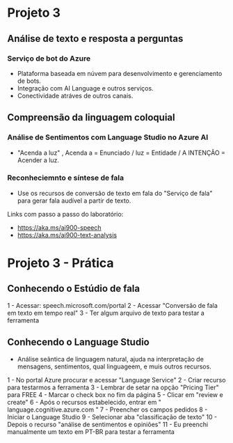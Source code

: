 # Projeto 3

## Análise de texto e resposta a perguntas

### Serviço de bot do Azure

* Plataforma baseada em núvem para desenvolvimento e gerenciamento de bots.
* Integração com AI Language e outros serviços.
* Conectividade atráves de outros canais.

## Compreensão da linguagem coloquial

### Análise de Sentimentos com Language Studio no Azure AI

* "Acenda a luz" , Acenda a = Enunciado / luz = Entidade /
    A INTENÇÃO = Acender a luz.

### Reconheciemnto e síntese de fala

* Use os recursos de conversão de texto em fala do "Serviço de fala" para gerar fala audível a partir de texto.

Links com passo a passo do laboratório:
* https://aka.ms/ai900-speech
* https://aka.ms/ai900-text-analysis

# Projeto 3 - Prática

## Conhecendo o Estúdio de fala

1 - Acessar: speech.microsoft.com/portal
2 - Acessar "Conversão de fala em texto em tempo real"
3 - Ter algum arquivo de texto para testar  a ferramenta

## Conhecendo o Language Studio

* Análise seântica de linguagem natural, ajuda na interpretação de mensagens, sentimentos, qual linguageem, e muis outros recursos.

1 - No portal Azure procurar e acessar "Language Service"
2 - Criar recurso para testarmos a ferramenta
3 - Lembrar de setar na opção "Pricing Tier" para FREE
4 - Marcar o check box no fim da página
5 - Clicar em "review e create"
6 - Após o recursos estabelecido, entrar em " language.cognitive.azure.com "
7 - Preencher os campos pedidos
8 - Iniciar o Language Studio
9 - Selecionar aba "classificação de texto"
10 - Depois o recurso "análise de sentimentos e opiniões"
11 - Eu preenchi manualmente um texto em PT-BR para testar a ferramenta
